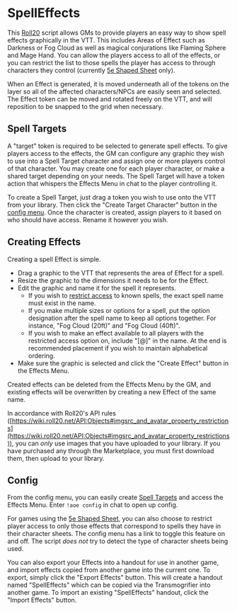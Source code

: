 # SpellEffects
This [Roll20](http://roll20.net/) script allows GMs to provide players an easy way to show spell effects graphically in the VTT. This includes Areas of Effect such as Darkness or Fog Cloud as well as magical conjurations like Flaming Sphere and Mage Hand. You can allow the players access to all of the effects, or you can restrict the list to those spells the player has access to through characters they control (currently [5e Shaped Sheet](http://github.com/mlenser/roll20-character-sheets/tree/master/5eShaped) only).

When an Effect is generated, it is moved underneath all of the tokens on the layer so all of the affected characters/NPCs are easily seen and selected. The Effect token can be moved and rotated freely on the VTT, and will reposition to be snapped to the grid when necessary.

## Spell Targets
A "target" token is required to be selected to generate spell effects. To give players access to the effects, the GM can configure any graphic they wish to use into a Spell Target character and assign one or more players control of that character. You may create one for each player character, or make a shared target depending on your needs. The Spell Target will have a token action that whispers the Effects Menu in chat to the player controlling it.

To create a Spell Target, just drag a token you wish to use onto the VTT from your library. Then click the "Create Target Character" button in the [config menu](#config). Once the character is created, assign players to it based on who should have access. Rename it however you wish.

## Creating Effects
Creating a spell Effect is simple.
- Drag a graphic to the VTT that represents the area of Effect for a spell.
- Resize the graphic to the dimensions it needs to be for the Effect.
- Edit the graphic and name it for the spell it represents.
   - If you wish to [restrict access](#config) to known spells, the exact spell name must exist in the name.
   - If you make multiple sizes or options for a spell, put the option designation after the spell name to keep all options together. For instance, "Fog Cloud (20ft)" and "Fog Cloud (40ft)".
   - If you wish to make an effect available to all players with the restricted access option on, include "[@]" in the name. At the end is recommended placement if you wish to maintain alphabetical ordering.
- Make sure the graphic is selected and click the "Create Effect" button in the Effects Menu.

Created effects can be deleted from the Effects Menu by the GM, and existing effects will be overwritten by creating a new Effect of the same name.

In accordance with Roll20's API rules ([https://wiki.roll20.net/API:Objects#imgsrc_and_avatar_property_restrictions](https://wiki.roll20.net/API:Objects#imgsrc_and_avatar_property_restrictions)), you can *only* use images that you have uploaded to your library. If you have purchased any through the Marketplace, you must first download them, then upload to your library.

## Config
From the config menu, you can easily create [Spell Targets](#spell-targets) and access the Effects Menu. Enter `!aoe config` in chat to open up config.

For games using the [5e Shaped Sheet](http://github.com/mlenser/roll20-character-sheets/tree/master/5eShaped), you can also choose to restrict player access to only those effects that correspond to spells they have in their character sheets. The config menu has a link to toggle this feature on and off. The script *does not* try to detect the type of character sheets being used.

You can also export your Effects into a handout for use in another game, and import effects copied from another game into the current one. To export, simply click the "Export Effects" button. This will create a handout named "SpellEffects" which can be copied via the Transmogrifier into another game. To import an existing "SpellEffects" handout, click the "Import Effects" button.
